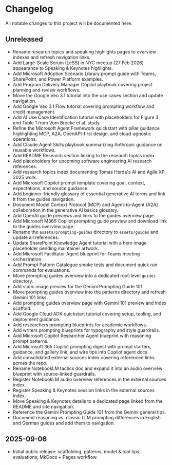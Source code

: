 # Changelog

All notable changes to this project will be documented here.

## Unreleased
- Rename research topics and speaking highlights pages to overview indexes and refresh navigation links.
- Add Large-Scale Scrum (LeSS) in NYC meetup (27 Feb 2026) appearance to Speaking & Keynotes highlights.
- Add Microsoft Adoption Scenario Library prompt guide with Teams, SharePoint, and Power Platform examples.
- Add Program Delivery Manager Copilot playbook covering project planning and review workflows.
- Move the Google Veo 3.1 tutorial into the use cases section and update navigation.
- Add Google Veo 3.1 Flow tutorial covering prompting workflow and credit management.
- Add AI Use Case Identification tutorial with placeholders for Figure 3 and Table 1 from Vom Brocke et al. study.
- Refine the Microsoft Agent Framework quickstart with pillar guidance highlighting MCP, A2A, OpenAPI-first design, and cloud-agnostic operations.
- Add Claude Agent Skills playbook summarizing Anthropic guidance on reusable workflows.
- Add README Research section linking to the research topics index.
- Add placeholders for upcoming software engineering AI research references.
- Add research topics index documenting Tomas Herda's AI and Agile XP 2025 work.
- Add Microsoft Copilot prompt template covering goal, context, expectations, and source guidance.
- Add beginner-friendly glossary of essential generative AI terms and link it from the guides navigation.
- Document Model Context Protocol (MCP) and Agent-to-Agent (A2A) collaboration in the generative AI basics glossary.
- Add OpenAI guide previews and links to the guides overview page.
- Add Microsoft M365 Copilot prompting guide preview and download link to the guides overview page.
- Rename the `assets/prompting-guides` directory to `assets/guides` and update all references.
- Update SharePoint Knowledge Agent tutorial with a hero image placeholder pending maintainer artwork.
- Add Microsoft Facilitator Agent blueprint for Teams meeting orchestration.
- Add Prompt Pattern Catalogue smoke tests and document quick run commands for evaluations.
- Move prompting guides overview into a dedicated root-level `guides` directory.
- Add static image preview for the Gemini Prompting Guide 101.
- Move prompting guides overview into the patterns directory and refresh Gemini 101 links.
- Add prompting guides overview page with Gemini 101 preview and index scaffold.
- Add Google Cloud ADK quickstart tutorial covering setup, tooling, and deployment guidance.
- Add researchers prompting blueprints for academic workflows.
- Add writers prompting blueprints for typography and style guardrails.
- Add Microsoft Copilot Researcher Agent blueprint with reasoning prompt patterns.
- Add Microsoft 365 Copilot prompting digest with prompt starters, guidance, and gallery link, and wire tips into Copilot agent docs.
- Add consolidated external sources index covering referenced links across the repo.
- Rename NotebookLM tactics doc and expand it into an audio overview blueprint with source-linked guardrails.
- Register NotebookLM audio overview references in the external sources index.
- Register Speaking & Keynotes session links in the external sources index.
- Move Speaking & Keynotes details to a dedicated page linked from the README and site navigation.
- Reference the Gemini Prompting Guide 101 from the Gemini general tips.
- Document reasoning vs. classic LLM prompting differences in English and German guides and add them to navigation.

## 2025-09-06
- Initial public release: scaffolding, patterns, model & tool tips, evaluations, MkDocs + Pages workflow.
